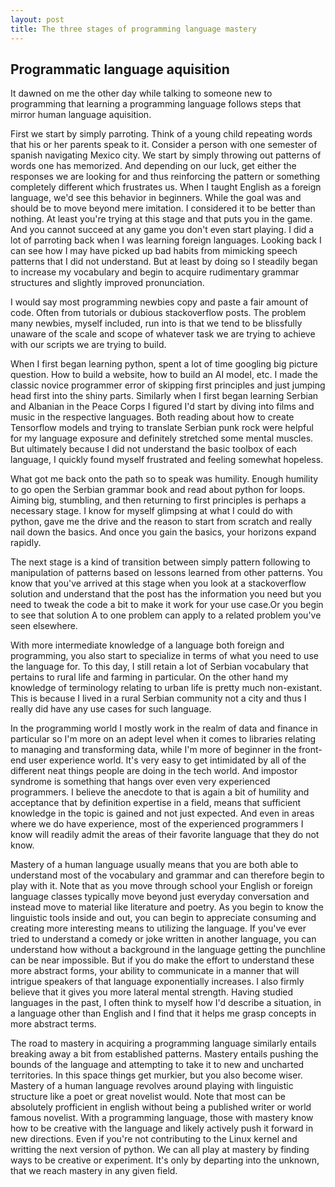 ```yaml
---
layout: post
title: The three stages of programming language mastery
---
```

## Programmatic language aquisition
It dawned on me the other day while talking to someone new to programming that learning a programming language follows steps that mirror human language aquisition. 

First we start by simply parroting. Think of a young child repeating words that his or her parents speak to it. Consider a person with one semester of spanish navigating Mexico city. We start by simply throwing out patterns of words one has memorized. And depending on our luck, get either the responses we are looking for and thus reinforcing the pattern or something completely different which frustrates us. When I taught English as a foreign language, we'd see this behavior in beginners. While the goal was and should be to move beyond mere imitation. I considered it to be better than nothing. At least you're trying at this stage and that puts you in the game. And you cannot succeed at any game you don't even start playing. I did a lot of parroting back when I was learning foreign languages. Looking back I can see how I may have picked up bad habits from mimicking speech patterns that I did not understand. But at least by doing so I steadily began to increase my vocabulary and begin to acquire rudimentary grammar structures and slightly improved pronunciation.  

I would say most programming newbies copy and paste a fair amount of code. Often from tutorials or dubious stackoverflow posts. The problem many newbies, myself included, run into is that we tend to be blissfully unaware of the scale and scope of whatever task we are trying to achieve with our scripts we are trying to build. 

When I first began learning python, spent a lot of time googling big picture question. How to build a website, how to build an AI model, etc. I made the classic novice programmer error of skipping first principles and just jumping head first into the shiny parts. Similarly when I first began learning Serbian and Albanian in the Peace Corps I figured I'd start by diving into films and music in the respective languages. Both reading about how to create Tensorflow models and trying to translate Serbian punk rock were helpful for my language exposure and definitely stretched some mental muscles. But ultimately because I did not understand the basic toolbox of each language, I quickly found myself frustrated and feeling somewhat hopeless. 

What got me back onto the path so to speak was humility. Enough humility to go open the Serbian grammar book and read about python for loops. Aiming big, stumbling, and then returning to first principles is perhaps a necessary stage. I know for myself glimpsing at what I could do with python, gave me the drive and the reason to start from scratch and really nail down the basics. And once you gain the basics, your horizons expand rapidly. 

The next stage is a kind of transition between simply pattern following to manipulation of patterns based on lessons learned from other patterns. You know that you've arrived at this stage when you look at a stackoverflow solution and understand that the post has the information you need but you need to tweak the code a bit to make it work for your use case.Or you begin to see that solution A to one problem can apply to a related problem you've seen elsewhere. 

With more intermediate knowledge of a language both foreign and programming, you also start to specialize in terms of what you need to use the language for. To this day, I still retain a lot of Serbian vocabulary that pertains to rural life and farming in particular. On the other hand my knowledge of terminology relating to urban life is pretty much non-existant. This is because I lived in a rural Serbian community not a city and thus I really did have any use cases for such language.

In the programming world I mostly work in the realm of data and finance in particular so I'm more on an adept level when it comes to libraries relating to managing and transforming data, while I'm more of beginner in the front-end user experience world. It's very easy to get intimidated by all of the different neat things people are doing in the tech world. And impostor syndrome is something that hangs over even very experienced programmers. I believe the anecdote to that is again a bit of humility and acceptance that by definition expertise in a field, means that sufficient knowledge in the topic is gained and not just expected. And even in areas where we do have experience, most of the experienced programmers I know will readily admit the areas of their favorite language that they do not know. 

Mastery of a human language usually means that you are both able to understand most of the vocabulary and grammar and can therefore begin to play with it. Note that as you move through school your English or foreign language classes typically move beyond just everyday conversation and instead move to material like literature and poetry. As you begin to know the linguistic tools inside and out, you can begin to appreciate consuming and creating more interesting means to utilizing the language. If you've ever tried to understand a comedy or joke written in another language, you can understand how without a background in the language getting the punchline can be near impossible. But if you do make the effort to understand these more abstract forms, your ability to communicate in a manner that will intrigue speakers of that language exponentially increases. I also firmly believe that it gives you more lateral mental strength. Having studied languages in the past, I often think to myself how I'd describe a situation, in a language other than English and I find that it helps me grasp concepts in more abstract terms. 

The road to mastery in acquiring a programming language similarly entails breaking away a bit from established patterns. Mastery entails pushing the bounds of the language and attempting to take it to new and uncharted territories. In this space things get murkier, but you also become wiser. Mastery of a human language revolves around playing with linguistic structure like a poet or great novelist would. Note that most can be absolutely profficient in english without being a published writer or world famous novelist. With a programming language, those with mastery know how to be creative with the language and likely actively push it forward in new directions. Even if you're not contributing to the Linux kernel and writting the next version of python. We can all play at mastery by finding ways to be creative or experiment. It's only by departing into the unknown, that we reach mastery in any given field.  
